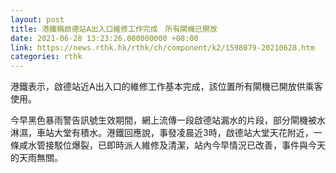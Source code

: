 ```yaml
---
layout: post
title: 港鐵稱啟德站A出入口維修工作完成　所有閘機已開放
date: 2021-06-28 13:23:26.000000000 +08:00
link: https://news.rthk.hk/rthk/ch/component/k2/1598079-20210628.htm
categories: rthk
---
```


港鐵表示，啟德站近A出入口的維修工作基本完成，該位置所有閘機已開放供乘客使用。

今早黑色暴雨警告訊號生效期間，網上流傳一段啟德站漏水的片段，部分閘機被水淋濕，車站大堂有積水。港鐵回應說，事發凌晨近3時，啟德站大堂天花附近，一條咸水管接駁位爆裂，已即時派人維修及清潔，站內今早情況已改善，事件與今天的天雨無關。
